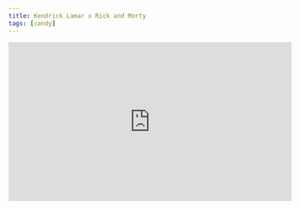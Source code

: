 ```yaml
---
title: Kendrick Lamar x Rick and Morty
tags: [candy]
---
```


<iframe width="560" height="315" src="https://www.youtube.com/watch?v=3m06C76EoEc" frameborder="0" allowfullscreen></iframe>